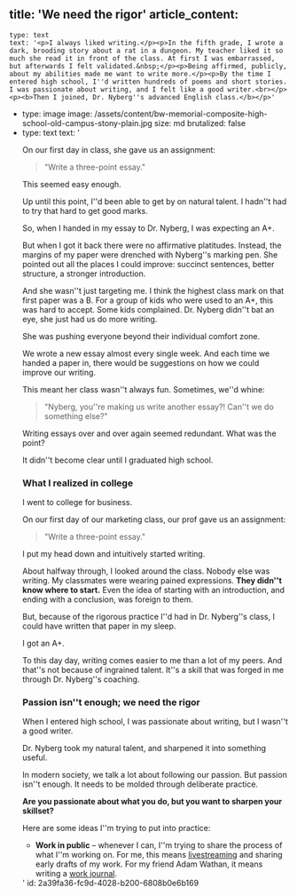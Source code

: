 title: 'We need the rigor'
article_content:
  -
    type: text
    text: '<p>I always liked writing.</p><p>In the fifth grade, I wrote a dark, brooding story about a rat in a dungeon. My teacher liked it so much she read it in front of the class. At first I was embarrassed, but afterwards I felt validated.&nbsp;</p><p>Being affirmed, publicly, about my abilities made me want to write more.</p><p>By the time I entered high school, I''d written hundreds of poems and short stories. I was passionate about writing, and I felt like a good writer.<br></p><p><b>Then I joined, Dr. Nyberg''s advanced English class.</b></p>'
  -
    type: image
    image: /assets/content/bw-memorial-composite-high-school-old-campus-stony-plain.jpg
    size: md
    brutalized: false
  -
    type: text
    text: '<p>On our first day in class, she gave us an assignment:</p><blockquote><p>"Write a three-point essay."</p></blockquote><p>This seemed easy enough.</p><p>Up until this point, I''d been able to get by on natural talent. I hadn''t had to try that hard to get good marks.</p><p>So, when I handed in my essay to Dr. Nyberg, I was expecting an A+.&nbsp;</p><p>But when I got it back there were no affirmative platitudes. Instead, the margins of my paper were drenched with Nyberg''s marking pen. She pointed out all the places I could improve: succinct sentences, better structure, a stronger introduction.</p><p>And she wasn''t just targeting me. I think the highest class mark on that first paper was a B. For a group of kids who were used to an A+, this was hard to accept. Some kids complained. Dr. Nyberg didn''t bat an eye, she just had us do more writing.</p><p>She was pushing everyone beyond their individual comfort zone.</p><p>We wrote a new essay almost every single week.&nbsp;And each time we handed a paper in, there would be suggestions on how we could improve our writing.</p><p>This meant her class wasn''t always fun. Sometimes, we''d whine:&nbsp;</p><blockquote><p>"Nyberg, you''re making us write another essay?! Can''t we do something else?" </p></blockquote><p>Writing essays over and over again seemed redundant. What was the point?</p><p>It didn''t become clear until I graduated high school.</p><h3>What I realized in college</h3><p>I went to college for business.</p><p>On our first day of our marketing class, our prof gave us an assignment:</p><blockquote><p>"Write a three-point essay."</p></blockquote><p>I put my head down and intuitively started writing.</p><p>About halfway through, I looked around the class. Nobody else was writing. My classmates were wearing pained expressions. <b>They didn''t know where to start.</b> Even the idea of starting with an introduction, and ending with a conclusion, was foreign to them.</p><p>But, because of the rigorous practice I''d had in Dr. Nyberg''s class, I could have written that paper in my sleep.</p><p>I got an A+.</p><p>To this day day, writing comes easier to me than a lot of my peers. And that''s not because of ingrained talent. It''s a skill that was forged in me through Dr. Nyberg''s coaching.</p><h3>Passion isn''t enough; we need the rigor</h3><p>When I entered high school, I was passionate about writing, but I wasn''t a good writer.</p><p>Dr. Nyberg took my natural talent, and sharpened it into something useful.</p><p>In modern society, we talk a lot about following our passion. But passion isn''t enough. It needs to be molded through deliberate practice.</p><p><b>Are you passionate about what you do, but you want to sharpen your skillset?</b></p><p>Here are some ideas I''m trying to put into practice:</p><ul><li><b>Work in public</b> – whenever I can, I''m trying to share the process of what I''m working on. For me, this means <a href="https://justinjackson.ca/livestreaming">livestreaming</a> and sharing early drafts of my work. For my friend Adam Wathan, it means writing a <a href="https://adamwathan.me/journal/">work journal</a>.</li></ul>'
id: 2a39fa36-fc9d-4028-b200-6808b0e6b169
